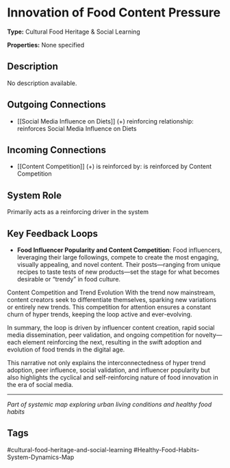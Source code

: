 # Innovation of Food Content Pressure

**Type:** Cultural Food Heritage & Social Learning

**Properties:** None specified

## Description
No description available.

## Outgoing Connections
- [[Social Media Influence on Diets]] (+) reinforcing relationship: reinforces Social Media Influence on Diets

## Incoming Connections
- [[Content  Competition]] (+) is reinforced by: is reinforced by Content  Competition

## System Role
Primarily acts as a reinforcing driver in the system

## Key Feedback Loops
- **Food Influencer Popularity and Content Competition**: Food influencers, leveraging their large followings, compete to create the most engaging, visually appealing, and novel content. Their posts—ranging from unique recipes to taste tests of new products—set the stage for what becomes desirable or “trendy” in food culture.

Content Competition and Trend Evolution
With the trend now mainstream, content creators seek to differentiate themselves, sparking new variations or entirely new trends. This competition for attention ensures a constant churn of hyper trends, keeping the loop active and ever-evolving.

In summary, the loop is driven by influencer content creation, rapid social media dissemination, peer validation, and ongoing competition for novelty—each element reinforcing the next, resulting in the swift adoption and evolution of food trends in the digital age.

This narrative not only explains the interconnectedness of hyper trend adoption, peer influence, social validation, and influencer popularity but also highlights the cyclical and self-reinforcing nature of food innovation in the era of social media.

---
*Part of systemic map exploring urban living conditions and healthy food habits*

## Tags
#cultural-food-heritage-and-social-learning #Healthy-Food-Habits-System-Dynamics-Map

